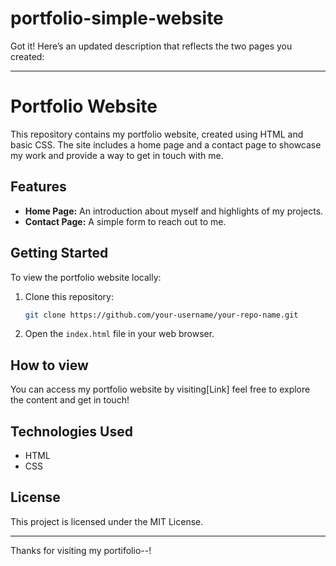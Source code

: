 # portfolio-simple-website
Got it! Here’s an updated description that reflects the two pages you created:

---

# Portfolio Website

This repository contains my portfolio website, created using HTML and basic CSS. The site includes a home page and a contact page to showcase my work and provide a way to get in touch with me.

## Features

- **Home Page:** An introduction about myself and highlights of my projects.
- **Contact Page:** A simple form to reach out to me.

## Getting Started

To view the portfolio website locally:

1. Clone this repository:
   ```bash
   git clone https://github.com/your-username/your-repo-name.git
   ```
2. Open the `index.html` file in your web browser.

## How to view
You can access my portfolio website by visiting[Link] feel free to explore the content and get in touch!

## Technologies Used

- HTML
- CSS

## License

This project is licensed under the MIT License.

---
Thanks for visiting my portifolio--!

